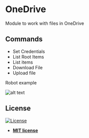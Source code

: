 # OneDrive
Module to work with files in OneDrive

## Commands
<ul class="commands_readme">
    <li>Set Credentials</li>
    <li>List Root Items</li>
    <li>List items</li>
    <li>Download File</li>
    <li>Upload file</li>
</ul>
Robot example

![alt text](https://i.imgur.com/uSvIuoo.png)


<h2>License</h2>

<p><a href="http://badges.mit-license.org" rel="nofollow"><img src="https://camo.githubusercontent.com/107590fac8cbd65071396bb4d04040f76cde5bde/687474703a2f2f696d672e736869656c64732e696f2f3a6c6963656e73652d6d69742d626c75652e7376673f7374796c653d666c61742d737175617265" alt="License" data-canonical-src="http://img.shields.io/:license-mit-blue.svg?style=flat-square" style="max-width:100%;"></a></p>

<ul>
  <li><strong><a href="http://opensource.org/licenses/mit-license.php" rel="nofollow">MIT license</a></strong></li>
</ul>  